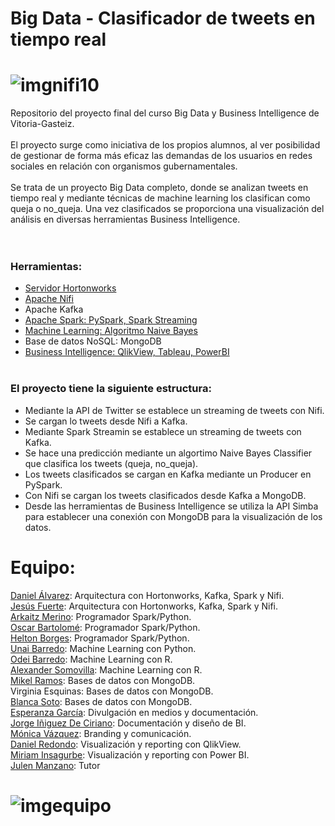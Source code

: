 # Big Data - Clasificador de tweets en tiempo real
# ![imgnifi10](https://github.com/GasteizTeEscucha/proyecto-final/blob/master/img/Diagram0.png)
Repositorio del proyecto final del curso Big Data y Business Intelligence de Vitoria-Gasteiz.
</br></br>
El proyecto surge como iniciativa de los propios alumnos, al ver posibilidad de gestionar de forma más eficaz las demandas de los usuarios en redes sociales en relación con organismos gubernamentales.
</br></br>
Se trata de un proyecto Big Data completo, donde se analizan tweets en tiempo real y mediante técnicas de machine learning los clasifican como queja o no_queja. Una vez clasificados se proporciona una visualización del análisis en diversas herramientas Business Intelligence. 
</br></br></br>
### Herramientas:
* [Servidor Hortonworks](https://github.com/GasteizTeEscucha/proyecto-final/tree/master/Arquitectura%20HDP2.5_Kafka_Spark_MongoDB)
* [Apache Nifi](https://github.com/GasteizTeEscucha/proyecto-final/tree/master/NiFi)
* Apache Kafka
* [Apache Spark: PySpark, Spark Streaming](https://github.com/GasteizTeEscucha/proyecto-final/tree/master/Spark)
* [Machine Learning: Algoritmo Naive Bayes](https://github.com/GasteizTeEscucha/proyecto-final/tree/master/Machine_Learning)
* Base de datos NoSQL: MongoDB
* [Business Intelligence: QlikView, Tableau, PowerBI](https://github.com/GasteizTeEscucha/proyecto-final/tree/master/Business%20Intelligence)
</br></br>
### El proyecto tiene la siguiente estructura:
* Mediante la API de Twitter se establece un streaming de tweets con Nifi.
* Se cargan lo tweets desde Nifi a Kafka.
* Mediante Spark Streamin se establece un streaming de tweets con Kafka.
* Se hace una predicción mediante un algortimo Naive Bayes Classifier que clasifica los tweets (queja, no_queja).
* Los tweets clasificados se cargan en Kafka mediante un Producer en PySpark.
* Con Nifi se cargan los tweets clasificados desde Kafka a MongoDB.
* Desde las herramientas de Business Intelligence se utiliza la API Simba para establecer una conexión con MongoDB para la visualización   de los datos.

# Equipo:

[Daniel Álvarez](https://www.linkedin.com/in/danielalvarezlopez/): Arquitectura con Hortonworks, Kafka, Spark y Nifi.</br>
[Jesús Fuerte](https://www.linkedin.com/in/jesus-fuerte-fernandez/): Arquitectura con Hortonworks, Kafka, Spark y Nifi.</br>
[Arkaitz Merino](https://www.linkedin.com/in/arkaitz-merino/): Programador Spark/Python.</br>
[Oscar Bartolomé](https://www.linkedin.com/in/obartolomep/): Programador Spark/Python.</br>
[Helton Borges](https://www.linkedin.com/in/heltonborges/): Programador Spark/Python.</br>
[Unai Barredo](https://www.linkedin.com/in/ubarredo/): Machine Learning con Python.</br>
[Odei Barredo](https://www.linkedin.com/in/odeibarredo/): Machine Learning con R.</br>
[Alexander Somovilla](https://www.linkedin.com/in/alexsomovilla/): Machine Learning con R.</br>
[Mikel Ramos](https://www.linkedin.com/in/mikel-ramos-6b5805107/): Bases de datos con MongoDB.</br>
Virginia Esquinas: Bases de datos con MongoDB.</br>
[Blanca Soto](https://www.linkedin.com/in/blanca-soto-salvador-a25b35134/): Bases de datos con MongoDB.</br>
[Esperanza García](https://www.linkedin.com/in/esperanza-garcia-moreno/): Divulgación en medios y documentación.</br>
[Jorge Iñiguez De Ciriano](https://www.linkedin.com/in/jorgeiniguez/): Documentación y diseño de BI.</br>
[Mónica Vázquez](https://www.linkedin.com/in/monicavazquezmu%C3%B1oz/): Branding y comunicación.</br> 
[Daniel Redondo](https://www.linkedin.com/in/daniel-redondo-iglesias/): Visualización y reporting con QlikView.</br>
[Miriam Insagurbe](https://www.linkedin.com/in/miriam-insagurbe-davies/): Visualización y reporting con Power BI. </br>
[Julen Manzano](https://www.linkedin.com/in/julenmanzano/): Tutor 
# ![imgequipo](https://github.com/GasteizTeEscucha/proyecto-final/blob/master/img/fotoequipo.jpg)
